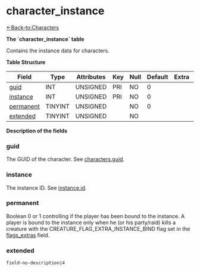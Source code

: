# character\_instance

[<-Back-to:Characters](database-characters)

**The \`character\_instance\` table**

Contains the instance data for characters.

**Table Structure**

| Field          | Type    | Attributes | Key | Null | Default | Extra | Comment |
| -------------- | ------- | ---------- | --- | ---- | ------- | ----- | ------- |
| [guid][1]      | INT     | UNSIGNED   | PRI | NO   | 0       |       |         |
| [instance][2]  | INT     | UNSIGNED   | PRI | NO   | 0       |       |         |
| [permanent][3] | TINYINT | UNSIGNED   |     | NO   | 0       |       |         |
| [extended][4]  | TINYINT | UNSIGNED   |     | NO   |         |       |         |

[1]: #guid
[2]: #instance
[3]: #permanent
[4]: #extended

**Description of the fields**

### guid

The GUID of the character. See [characters.guid](characters#guid).

### instance

The instance ID. See [instance.id](instance#id).

### permanent

Boolean 0 or 1 controlling if the player has been bound to the instance. A player is bound to the instance only when he (or his party/raid) kills a creature with the CREATURE\_FLAG\_EXTRA\_INSTANCE\_BIND flag set in the [flags\_extras](creature_template#creature_template-flags_extra) field.

### extended

`field-no-description|4`
